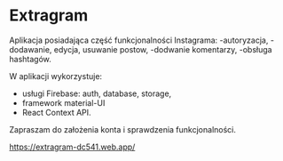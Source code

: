 # Extragram


Aplikacja posiadająca część funkcjonalności Instagrama:
 -autoryzacja, 
 -dodawanie, edycja, usuwanie postow,
 -dodwanie komentarzy,
 -obsługa hashtagów.
 
W aplikacji wykorzystuje:
- usługi Firebase: auth, database, storage, 
- framework material-UI
- React Context API.

Zapraszam do założenia konta i sprawdzenia funkcjonalności.


https://extragram-dc541.web.app/
